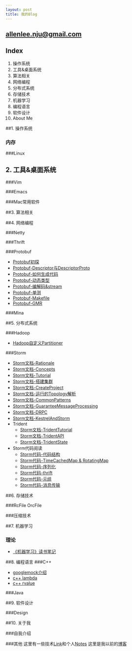 ```yaml
---
layout: post
title: 我的Blog
---
```


## allenlee.nju@gmail.com

## Index

1. 操作系统
2. 工具&桌面系统
3. 算法相关
4. 网络编程
5. 分布式系统
6. 存储技术
7. 机器学习
8. 编程语言
9. 软件设计
10. About Me

##1. 操作系统

### 内存

###Linux

## 2. 工具&桌面系统

###Vim

###Emacs

###Mac常用软件

##3. 算法相关

##4. 网络编程

###Netty

###Thrift

###Protobuf

+ [Protobuf初探](/protobuf-fisrt-exploration/)
+ [Protobuf-Descriptor与DescriptorProto](/protobuf-descriptor/)
+ [Protobuf-如何生成代码](/protobuf-generator/)
+ [Protobuf-动态类型](/protobuf-dynamic-compile/)
+ [Protobuf-编解码&stream](/protobuf-codec/)
+ [Protobuf-单测](/protobuf-unittest/)
+ [Protobuf-Makefile](/protobuf-makefile/)
+ [Protobuf-GMR](/protobuf-reflection/)

###Mina

##5. 分布式系统

###Hadoop

+ [Hadoop自定义Partitioner](/hadoop-partitioner/)

###Storm

+ [Storm文档-Rationale](/storm-docs-rationale/)
+ [Storm文档-Concepts](/storm-docs-concepts/)
+ [Storm文档-Tutorial](/storm-docs-tutorial/)
+ [Storm文档-搭建集群](/storm-docs-setting-up-a-storm-cluster/)
+ [Storm文档-CreateProject](/storm-docs-create-a-new-storm-project/)
+ [Storm文档-运行的Topology解析](/storm-docs-what-makes-a-running-topology/)
+ [Storm文档-CommonPatterns](/storm-docs-common-patterns/)
+ [Storm文档-GuaranteeMessageProcessing](/storm-docs-guaranteeing-message-processing/)
+ [Storm文档-DRPC](/storm-docs-distributed-rpc/)
+ [Storm文档-KestrelAndStorm](/storm-docs-kestrel-and-storm/)
+ Trident
    + [Storm文档-TridentTutorial](/storm-docs-trident-tutorial/)
    + [Storm文档-TridentAPI](/storm-docs-trident-api/)
    + [Storm文档-TridentState](/storm-docs-trident-state/)
+ Storm代码阅读
    + [Storm代码-代码结构](/storm-code-structure-of-the-codebase/)
    + [Storm代码-TimeCachedMap & RotatingMap](/storm-code-timecachemap-rotatingmap/)
    + [Storm代码-序列化](/storm-code-serialization/)
    + [Storm代码-thrift](/storm-code-thrift/)
    + [Storm代码-元组](/storm-code-tuple/)
    + [Storm代码-消息传输](/storm-code-messaging/)

##6. 存储技术

###RcFile OrcFile

###压缩技术

##7. 机器学习

### 理论

+ [《机器学习》读书笔记](/ml-ml-notes/)

##8. 编程语言
###C++

+ [googlemock介绍](/gmock/)
+ [c++ lambda](/cpp-lambda/)
+ [c++ rvalue](/cpp-rvalue/)

###Java

##9. 软件设计

###Design

##10. 关于我

###自我介绍

###其他
这里有一些技术[Link](/link/)和个人[Notes](/notes/)
这里是我以前的[博客](http://www.allen2660.com)
